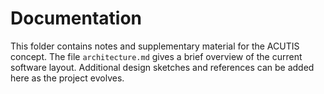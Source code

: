 # Documentation

This folder contains notes and supplementary material for the ACUTIS concept. The file `architecture.md` gives a brief overview of the current software layout. Additional design sketches and references can be added here as the project evolves.
